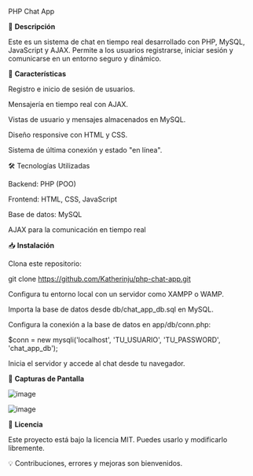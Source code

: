PHP Chat App

📌 **Descripción**

Este es un sistema de chat en tiempo real desarrollado con PHP, MySQL, JavaScript y AJAX. Permite a los usuarios registrarse, iniciar sesión y comunicarse en un entorno seguro y dinámico.

🚀 **Características**

Registro e inicio de sesión de usuarios.

Mensajería en tiempo real con AJAX.

Vistas de usuario y mensajes almacenados en MySQL.

Diseño responsive con HTML y CSS.

Sistema de última conexión y estado "en línea".

🛠 Tecnologías Utilizadas

Backend: PHP (POO)

Frontend: HTML, CSS, JavaScript

Base de datos: MySQL

AJAX para la comunicación en tiempo real

📥 **Instalación**

Clona este repositorio:

git clone https://github.com/Katherinju/php-chat-app.git

Configura tu entorno local con un servidor como XAMPP o WAMP.

Importa la base de datos desde db/chat_app_db.sql en MySQL.

Configura la conexión a la base de datos en app/db/conn.php:

$conn = new mysqli('localhost', 'TU_USUARIO', 'TU_PASSWORD', 'chat_app_db');

Inicia el servidor y accede al chat desde tu navegador.

📸 **Capturas de Pantalla**

![image](https://github.com/user-attachments/assets/9da48e3a-6ed1-4a82-9bf6-c5621332e8ef)


![image](https://github.com/user-attachments/assets/f8c7703b-0fd3-48bf-8238-5d7059d029b6)

📜 **Licencia**

Este proyecto está bajo la licencia MIT. Puedes usarlo y modificarlo libremente.

💡 Contribuciones, errores y mejoras son bienvenidos.
